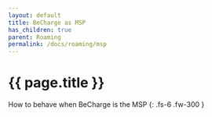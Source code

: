 ```yaml
---
layout: default
title: BeCharge as MSP
has_children: true
parent: Roaming
permalink: /docs/roaming/msp
---
```


# {{ page.title }}

How to behave when BeCharge is the MSP
{: .fs-6 .fw-300 }